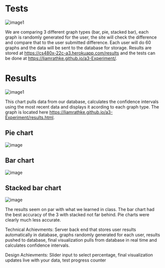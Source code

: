 # Tests
![image1](https://github.com/liamrathke/a3-Experiment/blob/main/tests.PNG)

We are comparing 3 different graph types (bar, pie, stacked bar), each graph is randomly generated for the user, the site will check the difference and compare that to the user submitted difference. Each user will do 60 graphs and the data will be sent to the database for storage. Results are stored at https://cs480x-22c-a3.herokuapp.com/results and the tests can be done at https://liamrathke.github.io/a3-Experiment/.

# Results
![image1](https://github.com/liamrathke/a3-Experiment/blob/main/results.PNG)

This chart pulls data from our database, calculates the confidence intervals using the most recent data and displays it acording to each graph type. The graph is located here https://liamrathke.github.io/a3-Experiment/results.html.

## Pie chart

![image](https://user-images.githubusercontent.com/37818941/154110869-460d25b3-e23d-4fd9-bb74-7026cd5ae5cd.png)

## Bar chart

![image](https://user-images.githubusercontent.com/37818941/154111048-37ca0a42-6b8e-4cdd-9cbe-663fb24f0c8a.png)

## Stacked bar chart

![image](https://user-images.githubusercontent.com/37818941/154111157-fd5c5913-9a40-4aef-8e29-0fa1294132aa.png)

The results seem on par with what we learned in class. The bar chart had the best accuracy of the 3 with stacked not far behind. Pie charts were clearly much less accurate.

Technical Achievments: Server back end that stores user results automatically in database, graphs randomly generated for each user, results pushed to database, final visualization pulls from database in real time and calculates confidence intervals.

Design Achievments: Slider input to select percentage, final visualization updates live with your data, test progress counter
